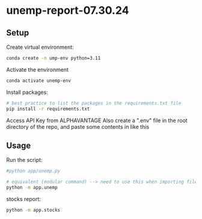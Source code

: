 # unemp-report-07.30.24

## Setup

Create virtual environment:

```sh
conda create -n ump-env python=3.11
```

Activate the environment

```sh
conda activate unemp-env
```

Install packages:

```sh
# best practice to list the packages in the requirements.txt file
pip install -r requirements.txt
```

Access API Key from ALPHAVANTAGE
Also create a ".env" file in the root directory of the repo, and paste some contents in like this

## Usage

Run the script:

```sh
#python app/unemp.py

# equivalent (modular command) --> need to use this when importing files across each other
python -m app.unemp
```

stocks report:

```sh
python -m app.stocks